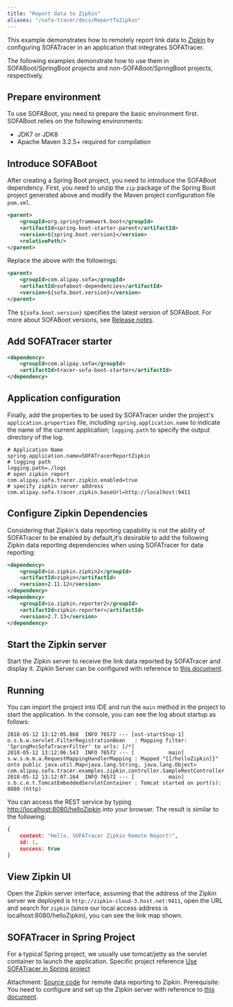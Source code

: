 ```yaml
---
title: "Report data to Zipkin"
aliases: "/sofa-tracer/docs/ReportToZipkin"
---
```


This example demonstrates how to remotely report link data to [Zipkin](https://zipkin.io/) by configuring SOFATracer in an application that integrates SOFATracer.

The following examples demonstrate how to use them in SOFABoot/SpringBoot projects and non-SOFABoot/SpringBoot projects, respectively.

## Prepare environment
To use SOFABoot, you need to prepare the basic environment first. SOFABoot relies on the following environments:
+ JDK7 or JDK8
+ Apache Maven 3.2.5+ required for compilation

## Introduce SOFABoot

After creating a Spring Boot project, you need to introduce the SOFABoot dependency. First, you need to unzip the `zip` package of the Spring Boot project generated above and modify the Maven project configuration file `pom.xml`.

```xml
<parent>
    <groupId>org.springframework.boot</groupId>
    <artifactId>spring-boot-starter-parent</artifactId>
    <version>${spring.boot.version}</version>
    <relativePath/>
</parent>
```

Replace the above with the followings:

```xml
<parent>
    <groupId>com.alipay.sofa</groupId>
    <artifactId>sofaboot-dependencies</artifactId>
    <version>${sofa.boot.version}</version>
</parent>
```

The `${sofa.boot.version}` specifies the latest version of SOFABoot. For more about SOFABoot versions, see [Release notes](https://github.com/sofastack/sofa-boot/releases). 

## Add SOFATracer starter

```xml
<dependency>
    <groupId>com.alipay.sofa</groupId>
    <artifactId>tracer-sofa-boot-starter</artifactId>
</dependency>
```

## Application configuration

Finally, add the properties to be used by SOFATracer under the project's `application.properties` file, including `spring.application.name` to indicate the name of the current application; `logging.path` to specify the output directory of the log.

```properties
# Application Name
spring.application.name=SOFATracerReportZipkin
# logging path
logging.path=./logs
# open zipkin report
com.alipay.sofa.tracer.zipkin.enabled=true
# specify zipkin server address
com.alipay.sofa.tracer.zipkin.baseUrl=http://localhost:9411
```

## Configure Zipkin Dependencies

Considering that Zipkin's data reporting capability is not the ability of SOFATracer to be enabled by default,it‘s desirable to add the following Zipkin data reporting dependencies when using SOFATracer for data reporting:
```xml
<dependency>
    <groupId>io.zipkin.zipkin2</groupId>
    <artifactId>zipkin</artifactId>
    <version>2.11.12</version>
</dependency>
<dependency>
    <groupId>io.zipkin.reporter2</groupId>
    <artifactId>zipkin-reporter</artifactId>
    <version>2.7.13</version>
</dependency>	
```

## Start the Zipkin server

Start the Zipkin server to receive the link data reported by SOFATracer and display it. Zipkin Server can be configured with reference to [this document](https://zipkin.io/).

## Running

You can import the project into IDE and run the `main` method in the project to start the application. In the console, you can see the log about startup as follows:

```
2018-05-12 13:12:05.868  INFO 76572 --- [ost-startStop-1] o.s.b.w.servlet.FilterRegistrationBean   : Mapping filter: 'SpringMvcSofaTracerFilter' to urls: [/*]
2018-05-12 13:12:06.543  INFO 76572 --- [           main] s.w.s.m.m.a.RequestMappingHandlerMapping : Mapped "{[/helloZipkin]}" onto public java.util.Map<java.lang.String, java.lang.Object> com.alipay.sofa.tracer.examples.zipkin.controller.SampleRestController.helloZipkin(java.lang.String)
2018-05-12 13:12:07.164  INFO 76572 --- [           main] s.b.c.e.t.TomcatEmbeddedServletContainer : Tomcat started on port(s): 8080 (http)
```

You can access the REST service by typing [http://localhost:8080/helloZipkin](http://localhost:8080/helloZipkin) into your browser. The result is similar to the following:

```json
{
	content: "Hello, SOFATracer Zipkin Remote Report!",
	id: 1,
	success: true
}
```

## View Zipkin UI

Open the Zipkin server interface, assuming that the address of the Zipkin server we deployed is `http://zipkin-cloud-3.host.net:9411`, open the URL and search for `zipkin` (since our local access address is localhost:8080/helloZipkin), you can see the link map shown.

## SOFATracer in Spring Project 

For a typical Spring project, we usually use tomcat/jetty as the servlet container to launch the application. Specific project reference [Use SOFATracer in Spring project](https://github.com/glmapper/tracer-zipkin-plugin-demo)

Attachment: [Source code](https://github.com/sofastack/sofa-tracer/tree/master/tracer-samples/tracer-sample-with-zipkin) for remote data reporting to Zipkin. 
Prerequisite: You need to configure and set up the Zipkin server with reference to [this document](https://zipkin.io/).


